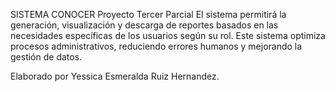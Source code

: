 SISTEMA CONOCER
Proyecto Tercer Parcial
El sistema permitirá la generación, visualización y descarga de reportes basados en las necesidades específicas de los usuarios según su rol. 
Este sistema optimiza procesos administrativos, reduciendo errores humanos y mejorando la gestión de datos.

Elaborado por Yessica Esmeralda Ruiz Hernandez. 
